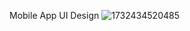 Mobile App UI Design
![1732434520485](https://github.com/user-attachments/assets/b494c920-1df9-4e59-9166-82e84004bd25)
